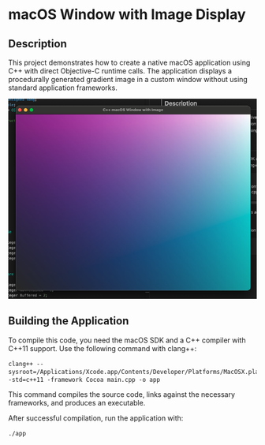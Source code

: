 # macOS Window with Image Display

## Description

This project demonstrates how to create a native macOS application using C++ with direct Objective-C runtime calls. The application displays a procedurally generated gradient image in a custom window without using standard application frameworks.

![Window](image/window.png)

## Building the Application

To compile this code, you need the macOS SDK and a C++ compiler with C++11 support. Use the following command with clang++:

```
clang++ --sysroot=/Applications/Xcode.app/Contents/Developer/Platforms/MacOSX.platform/Developer/SDKs/MacOSX.sdk -std=c++11 -framework Cocoa main.cpp -o app
```

This command compiles the source code, links against the necessary frameworks, and produces an executable.

After successful compilation, run the application with:

```
./app
```